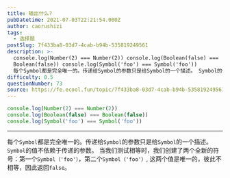```yaml
---
title: 输出什么?
pubDatetime: 2021-07-03T22:21:54.000Z
author: caorushizi
tags:
  - 选择题
postSlug: 7f433ba8-03d7-4cab-b94b-535819249561
description: >-
  console.log(Number(2) === Number(2)) console.log(Boolean(false) ===
  Boolean(false)) console.log(Symbol('foo') === Symbol('foo'))
  每个Symbol都是完全唯一的。传递给Symbol的参数只是给Symbol的一个描述。 Symbol的值不依赖于传递的参数。 当我们测试相等时
difficulty: 0.5
questionNumber: 73
source: https://fe.ecool.fun/topic/7f433ba8-03d7-4cab-b94b-535819249561
---
```


```javascript
console.log(Number(2) === Number(2))
console.log(Boolean(false) === Boolean(false))
console.log(Symbol('foo') === Symbol('foo'))
```

---

每个`Symbol`都是完全唯一的。传递给`Symbol`的参数只是给`Symbol`的一个描述。 `Symbol`的值不依赖于传递的参数。 当我们测试相等时，我们创建了两个全新的符号：第一个`Symbol（'foo'）`，第二个`Symbol（'foo'）`, 这两个值是唯一的，彼此不相等，因此返回`false`。
